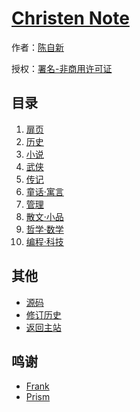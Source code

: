 # [Christen Note]()

作者：[陈自新](http://chenzixin.com)

授权：<a rel="license" href="http://creativecommons.org/licenses/by-nc/4.0/">署名-非商用许可证</a>

## 目录
1. [扉页](#README)
1. [历史](#docs/history)
1. [小说](#docs/novel)
1. [武侠](#docs/swordsman)
1. [传记](#docs/biography)
1. [童话·寓言](#docs/fairytales)
1. [管理](#docs/manage)
1. [散文·小品](#docs/essay)
1. [哲学·数学](#docs/philosophy)
1. [编程·科技](#docs/program)

## 其他
- [源码](https://github.com/hiclick/hiclick.github.com)
- [修订历史](https://github.com/hiclick/hiclick.github.com/graphs/commit-activity)
- [返回主站](http://christen.cn)

## 鸣谢
- [Frank](http://www.ruanyifeng.com/home.html)
- [Prism](http://christen.cn/doc/prism.html)
